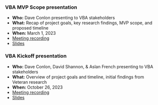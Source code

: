 ### VBA MVP Scope presentation

- **Who:** Dave Conlon presenting to VBA stakeholders
- **What:** Recap of project goals, key research findings, MVP scope, and proposed timeline
- **When:** March 1, 2023
- [Meeting recording](https://github.com/department-of-veterans-affairs/va.gov-team/blob/master/products/facilities/regional-offices/meetings/VBA-MVP-Scope-20230301-Meeting%20Recording.mp4)
- [Slides](https://github.com/department-of-veterans-affairs/va.gov-team/blob/master/products/facilities/regional-offices/meetings/VBA-MVP-presentation%2020230301.pptx)

### VBA Kickoff presentation

- **Who:** Dave Conlon, David Shannon, & Aslan French presenting to VBA stakeholders
- **What:** Overview of project goals and timeline, initial findings from Veteran research
- **When:** October 26, 2023
- [Meeting recording](https://github.com/department-of-veterans-affairs/va.gov-team/blob/master/products/facilities/regional-offices/meetings/VBA-RO-kickoff-10262022.mp4)
- [Slides](https://github.com/department-of-veterans-affairs/va.gov-team/blob/master/products/facilities/regional-offices/meetings/VBA-RO-kickoff-10262022.pptx)
